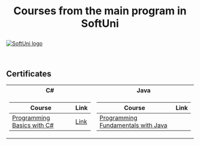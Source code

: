 # <p align="center"> Courses from the main program in SoftUni <p>

<a href="https://softuni.bg/trainings/courses" rel="Courses"> ![SoftUni logo][logo] </a>

[logo]: https://i.ibb.co/2hfV3Lg/3.png "Logo Title" 

<br/>

<h2> Certificates </h2>

<table>

<tr>
  <th> C# </th>
  <th> Java </th>
</tr>

<tr>
<td>

| **Course**                                                            | **Link**                                                   |
| --------------------------------------------------------------------- | ---------------------------------------------------------- |
| <a href="https://softuni.bg/trainings/3319/programming-basics-with-csharp-march-2021" > Programming Basics with C# </a> | <a href="https://softuni.bg/certificates/details/105260/bc53ea56"> Link</a> |


</td>
<td>

| **Course**                                                                                  | **Link**                                                                    |
| ------------------------------------------------------------------------------------------- | --------------------------------------------------------------------------- |
| <a href ="https://softuni.bg/trainings/3366/java-fundamentals-may-2021/internal#lesson-28117" > Programming Fundamentals with Java </a> |

</td>



</td>

